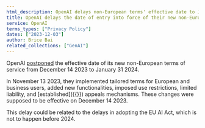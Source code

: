```yaml
---
html_description: OpenAI delays non-European terms' effective date to January 31, 2024. Introduced tailored terms for European users, new functionalities, and use restrictions on November 13, 2023.
title: OpenAI delays the date of entry into force of their new non-European terms of service
service: OpenAI
terms_types: ["Privacy Policy"]
dates: ["2023-12-03"]
author: Brice Bai
related_collections: ["GenAI"]
---
```


OpenAI [postponed](https://github.com/OpenTermsArchive/GenAI-versions/commit/417bd95e82655cc88182e8929eb199fb86ed4edf) the effective date of its new non-European terms of service from December 14 2023 to January 31 2024.

In November 13 2023, they implemented tailored terms for European and business users, added new functionalities, imposed use restrictions, limited liability, and [established]({{<relref path="openai-enables-transfer-of-control-of-non-european-accounts-to-their-employer">}}) appeals mechanisms. These changes were supposed to be effective on December 14 2023.

This delay could be related to the delays in adopting the EU AI Act, which is not to happen before 2024.
